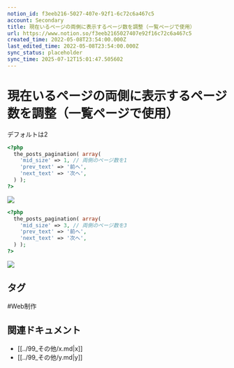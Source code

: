 ```yaml
---
notion_id: f3eeb216-5027-407e-92f1-6c72c6a467c5
account: Secondary
title: 現在いるページの両側に表示するページ数を調整（一覧ページで使用）
url: https://www.notion.so/f3eeb2165027407e92f16c72c6a467c5
created_time: 2022-05-08T23:54:00.000Z
last_edited_time: 2022-05-08T23:54:00.000Z
sync_status: placeholder
sync_time: 2025-07-12T15:01:47.505602
---
```

# 現在いるページの両側に表示するページ数を調整（一覧ページで使用）

デフォルトは2
```php
<?php
  the_posts_pagination( array( 
    'mid_size' => 1, // 両側のページ数を1
    'prev_text' => '前へ', 
    'next_text' => '次へ',
  ) );
?>
```
![](https://prod-files-secure.s3.us-west-2.amazonaws.com/d58fe38c-a9d4-4466-aed9-85604b7b2c6d/7f3dc1a4-45b5-4fef-8d88-8d65c32d0291/%E3%83%98%E3%82%9A%E3%83%BC%E3%82%B7%E3%82%99%E3%83%8D%E3%83%BC%E3%82%B7%E3%83%A7%E3%83%B32.jpg?X-Amz-Algorithm=AWS4-HMAC-SHA256&X-Amz-Content-Sha256=UNSIGNED-PAYLOAD&X-Amz-Credential=ASIAZI2LB466RCQ72VKC%2F20250719%2Fus-west-2%2Fs3%2Faws4_request&X-Amz-Date=20250719T065520Z&X-Amz-Expires=3600&X-Amz-Security-Token=IQoJb3JpZ2luX2VjEIX%2F%2F%2F%2F%2F%2F%2F%2F%2F%2FwEaCXVzLXdlc3QtMiJIMEYCIQCGGVqX1ExCj5svBW8aYnPZzXefLgzsQVezMFz3nygxWwIhAPLffl3P3MUB7m3meFG%2FW6NJWUYjJj8vEnblM3i7NADLKogECJ7%2F%2F%2F%2F%2F%2F%2F%2F%2F%2FwEQABoMNjM3NDIzMTgzODA1Igy5IUPLIWTvylawkuQq3ANbod4d7ztI0qhtdEVsk0CxgYf1NL7Dw4sf34j160nXrq2630IDvSMHRhN%2Fh5kYhpCQfkWdLRdinPhVLFQFD1L5s8on5sdS0PTdmi7nuv9Xn2wUHuZ5K3VFxhV%2BQXlnaO2Ja%2Fo9hEXZgejvAY57YYvJjf6ewgeOzzXvumuwpACz97sphPm343Y058%2Ff1%2BZZfSlYU%2B7AgjAqFuYUYkmEivw5u4kD0%2Flj6pEj5bnJ0GhNL3EnFLVAkJ72BI7ubxEPtKoDVsly48lI9fCn8kNlbpokq6TcVOsgZnRMHj5A7FdZ4gpfOHZXM9ls79hEI%2FWAtadi%2FvspBsb%2BfKKxtKx8YlOKlsMgGPp52ojAfOVvPsKJHl6huiXOLBFa30tqeHX58Qanr8rKZi2CLG0mLOYda2CoRS%2BhBx5VBvJW0iZusvjy4urLDOWmuuo7srJM%2F7jhZEWOUEz76T%2FA1Qi77q4bEbnYEGQEyyYSbl53buCTah8xKtft8ACXdbXSWCo4%2BF3NGQ8Jm3qbkSuU58uIgTJmeQ7MGKtorio7AwFAILOylmxzceqGDATPt6oSs2XshqjbhF0i%2FRHjHufvWmFWJ1Y3Hrxfk8%2BMg2Kdgu%2BzIgIEF%2BA2RGmIkjW170%2FUhNAGzzCoxezDBjqkAf2He0q9V54qBHkbcn6qsGbLobkNVYAONjDiBLFvfGU8Bo3hHWJBxi6HbC69qe1VrsODpPKOyQ%2BdWnW5FRj%2FI%2FT5zZYystmJDABHUktiAqt%2Bezz2kkOIbKcl%2BC3S8NFLnzqmvbpfdLWZX%2Bv4lWCONyq1FawdR5IZleEfq9RXwtYn%2Fs22dEO%2FZg5mz1Qlma0bv%2BuOX0A9cqmCtTp1yikOUKYGKGxC&X-Amz-Signature=322af33ef30b4d73721764f83319d372347c03cf482e8100d57e0eefee2d2a81&X-Amz-SignedHeaders=host&x-amz-checksum-mode=ENABLED&x-id=GetObject)
```php
<?php
  the_posts_pagination( array( 
    'mid_size' => 3, // 両側のページ数を3
    'prev_text' => '前へ', 
    'next_text' => '次へ',
  ) );
?>
```
![](https://prod-files-secure.s3.us-west-2.amazonaws.com/d58fe38c-a9d4-4466-aed9-85604b7b2c6d/8f08f7f8-7cd6-4cea-90b8-4057b83b45a8/%E3%83%98%E3%82%9A%E3%83%BC%E3%82%B7%E3%82%99%E3%83%8D%E3%83%BC%E3%82%B7%E3%83%A7%E3%83%B31.jpg?X-Amz-Algorithm=AWS4-HMAC-SHA256&X-Amz-Content-Sha256=UNSIGNED-PAYLOAD&X-Amz-Credential=ASIAZI2LB466RCQ72VKC%2F20250719%2Fus-west-2%2Fs3%2Faws4_request&X-Amz-Date=20250719T065520Z&X-Amz-Expires=3600&X-Amz-Security-Token=IQoJb3JpZ2luX2VjEIX%2F%2F%2F%2F%2F%2F%2F%2F%2F%2FwEaCXVzLXdlc3QtMiJIMEYCIQCGGVqX1ExCj5svBW8aYnPZzXefLgzsQVezMFz3nygxWwIhAPLffl3P3MUB7m3meFG%2FW6NJWUYjJj8vEnblM3i7NADLKogECJ7%2F%2F%2F%2F%2F%2F%2F%2F%2F%2FwEQABoMNjM3NDIzMTgzODA1Igy5IUPLIWTvylawkuQq3ANbod4d7ztI0qhtdEVsk0CxgYf1NL7Dw4sf34j160nXrq2630IDvSMHRhN%2Fh5kYhpCQfkWdLRdinPhVLFQFD1L5s8on5sdS0PTdmi7nuv9Xn2wUHuZ5K3VFxhV%2BQXlnaO2Ja%2Fo9hEXZgejvAY57YYvJjf6ewgeOzzXvumuwpACz97sphPm343Y058%2Ff1%2BZZfSlYU%2B7AgjAqFuYUYkmEivw5u4kD0%2Flj6pEj5bnJ0GhNL3EnFLVAkJ72BI7ubxEPtKoDVsly48lI9fCn8kNlbpokq6TcVOsgZnRMHj5A7FdZ4gpfOHZXM9ls79hEI%2FWAtadi%2FvspBsb%2BfKKxtKx8YlOKlsMgGPp52ojAfOVvPsKJHl6huiXOLBFa30tqeHX58Qanr8rKZi2CLG0mLOYda2CoRS%2BhBx5VBvJW0iZusvjy4urLDOWmuuo7srJM%2F7jhZEWOUEz76T%2FA1Qi77q4bEbnYEGQEyyYSbl53buCTah8xKtft8ACXdbXSWCo4%2BF3NGQ8Jm3qbkSuU58uIgTJmeQ7MGKtorio7AwFAILOylmxzceqGDATPt6oSs2XshqjbhF0i%2FRHjHufvWmFWJ1Y3Hrxfk8%2BMg2Kdgu%2BzIgIEF%2BA2RGmIkjW170%2FUhNAGzzCoxezDBjqkAf2He0q9V54qBHkbcn6qsGbLobkNVYAONjDiBLFvfGU8Bo3hHWJBxi6HbC69qe1VrsODpPKOyQ%2BdWnW5FRj%2FI%2FT5zZYystmJDABHUktiAqt%2Bezz2kkOIbKcl%2BC3S8NFLnzqmvbpfdLWZX%2Bv4lWCONyq1FawdR5IZleEfq9RXwtYn%2Fs22dEO%2FZg5mz1Qlma0bv%2BuOX0A9cqmCtTp1yikOUKYGKGxC&X-Amz-Signature=2a97e595b500b0d77a5543292691c132c3f0d4d9822876c4a5ba4e6c108e5b01&X-Amz-SignedHeaders=host&x-amz-checksum-mode=ENABLED&x-id=GetObject)

## タグ

#Web制作 

## 関連ドキュメント

- [[../99_その他/x.md|x]]
- [[../99_その他/y.md|y]]
